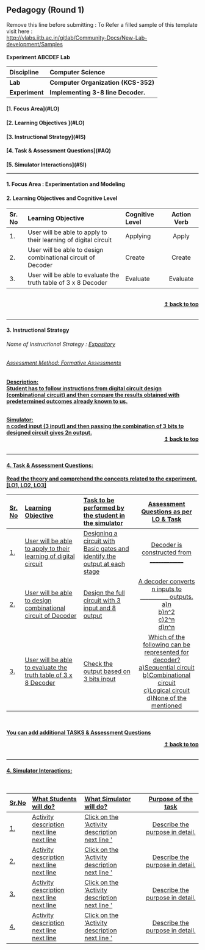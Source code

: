 ## Pedagogy (Round 1)
<p align="center">

Remove this line before submitting : To Refer a filled sample of this template visit here : <br> http://vlabs.iitb.ac.in/gitlab/Community-Docs/New-Lab-development/Samples
<br>
<br>
<b> Experiment ABCDEF Lab  <a name="top"></a> <br>
</p>

<b>Discipline | <b>Computer Science
:--|:--|
<b> Lab | <b> Computer Organization (KCS-352)
<b> Experiment|     <b> Implementing 3-8 line Decoder.


<h4> [1. Focus Area](#LO)
<h4> [2. Learning Objectives ](#LO)
<h4> [3. Instructional Strategy](#IS)
<h4> [4. Task & Assessment Questions](#AQ)
<h4> [5. Simulator Interactions](#SI)
<hr>

<a name="LO"></a>
#### 1. Focus Area : Experimentation and Modeling

#### 2. Learning Objectives and Cognitive Level


Sr. No |	Learning Objective	| Cognitive Level | Action Verb
:--|:--|:--|:-:
1.| User will be able to apply to their learning of digital circuit |Applying| Apply
2.| User will be able to design combinational circuit of Decoder | Create| Create
3.| User will be able to evaluate the truth table of 3 x 8 Decoder | Evaluate |Evaluate


<br/>
<div align="right">
    <b><a href="#top">↥ back to top</a></b>
</div>
<br/>
<hr>

<a name="IS"></a>
#### 3. Instructional Strategy
###### Name of Instructional Strategy  :    <u>  Expository
###### Assessment Method: Formative Assessments

<u> <b>Description: </b> </u>
<br>
Student has to follow instructions from digital circuit design (combinational circuit) and then compare the results obtained with predetermined outcomes already known to us.

<br/>
<u> <b>Simulator: </b> </u>
<br>
n coded input (3 input) and then passing the combination of 3 bits to designed circuit gives 2n output.
<br/>
<div align="right">
    <b><a href="#top">↥ back to top</a></b>
</div>
<br/>
<hr>

<a name="AQ"></a>
#### 4. Task & Assessment Questions:

Read the theory and comprehend the concepts related to the experiment. [LO1, LO2, LO3]
<br>

Sr. No |	Learning Objective	| Task to be performed by <br> the student  in the simulator | Assessment Questions as per LO & Task
:--|:--|:--|:-:
1.| User will be able to apply to their learning of digital circuit | Designing a circuit with Basic gates and identify the output at each stage| Decoder is constructed from ____________
2.| User will be able to design combinational circuit of Decoder| Design the full circuit with 3 input and 8 output | A decoder converts n inputs to __________ outputs.<br>a)n<br>b)n^2<br>c)<u>2^n<br>d)n^n
3.| User will be able to evaluate the truth table of 3 x 8 Decoder| Check the output based on 3 bits input|Which of the following can be represented for decoder?<br>a)Sequential circuit<br>b)<u>Combinational circuit<br>c)Logical circuit<br>d)None of the mentioned


<br>

 <u> You can add additional TASKS & Assessment Questions <u>
<br/>
<div align="right">
    <b><a href="#top">↥ back to top</a></b>
</div>
<br/>
<hr>

<a name="SI"></a>

#### 4. Simulator Interactions:
<br>

Sr.No | What Students will do? |	What Simulator will do?	| Purpose of the task
:--|:--|:--|:--:
1.| Activity description <br> next line <br> next line | Click on the ‘Activity description <br> next line  '  | Describe the purpose in detail.
2.| Activity description <br> next line <br> next line | Click on the ‘Activity description <br> next line  '  | Describe the purpose in detail.
3.| Activity description <br> next line <br> next line | Click on the ‘Activity description <br> next line  '  | Describe the purpose in detail.
4.| Activity description <br> next line <br> next line | Click on the ‘Activity description <br> next line  '  | Describe the purpose in detail.
